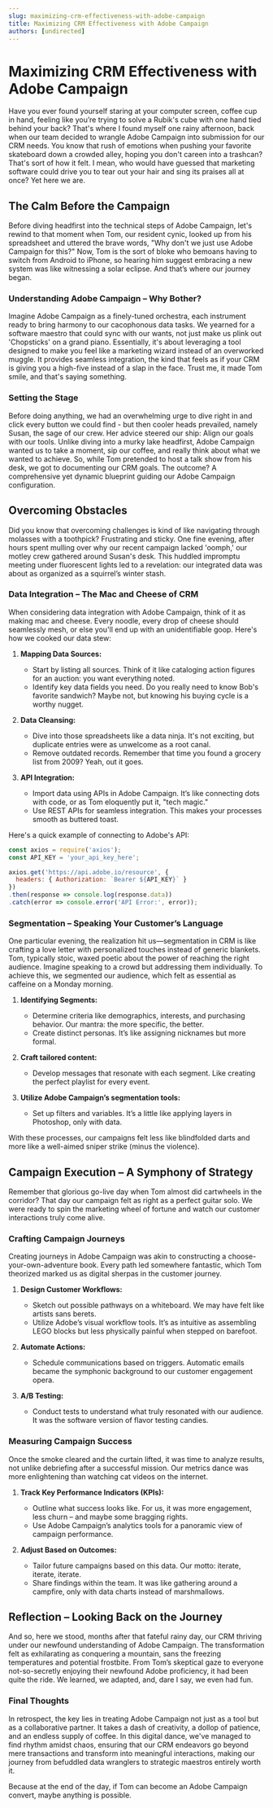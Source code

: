 ```yaml
---
slug: maximizing-crm-effectiveness-with-adobe-campaign
title: Maximizing CRM Effectiveness with Adobe Campaign
authors: [undirected]
---
```



# Maximizing CRM Effectiveness with Adobe Campaign

Have you ever found yourself staring at your computer screen, coffee cup in hand, feeling like you’re trying to solve a Rubik's cube with one hand tied behind your back? That's where I found myself one rainy afternoon, back when our team decided to wrangle Adobe Campaign into submission for our CRM needs. You know that rush of emotions when pushing your favorite skateboard down a crowded alley, hoping you don't careen into a trashcan? That's sort of how it felt. I mean, who would have guessed that marketing software could drive you to tear out your hair and sing its praises all at once? Yet here we are.

## The Calm Before the Campaign

Before diving headfirst into the technical steps of Adobe Campaign, let's rewind to that moment when Tom, our resident cynic, looked up from his spreadsheet and uttered the brave words, "Why don't we just use Adobe Campaign for this?" Now, Tom is the sort of bloke who bemoans having to switch from Android to iPhone, so hearing him suggest embracing a new system was like witnessing a solar eclipse. And that’s where our journey began.

### Understanding Adobe Campaign – Why Bother?

Imagine Adobe Campaign as a finely-tuned orchestra, each instrument ready to bring harmony to our cacophonous data tasks. We yearned for a software maestro that could sync with our wants, not just make us plink out 'Chopsticks' on a grand piano. Essentially, it's about leveraging a tool designed to make you feel like a marketing wizard instead of an overworked muggle. It provides seamless integration, the kind that feels as if your CRM is giving you a high-five instead of a slap in the face. Trust me, it made Tom smile, and that's saying something.

### Setting the Stage

Before doing anything, we had an overwhelming urge to dive right in and click every button we could find - but then cooler heads prevailed, namely Susan, the sage of our crew. Her advice steered our ship: Align our goals with our tools. Unlike diving into a murky lake headfirst, Adobe Campaign wanted us to take a moment, sip our coffee, and really think about what we wanted to achieve. So, while Tom pretended to host a talk show from his desk, we got to documenting our CRM goals. The outcome? A comprehensive yet dynamic blueprint guiding our Adobe Campaign configuration.

## Overcoming Obstacles

Did you know that overcoming challenges is kind of like navigating through molasses with a toothpick? Frustrating and sticky. One fine evening, after hours spent mulling over why our recent campaign lacked 'oomph,' our motley crew gathered around Susan's desk. This huddled impromptu meeting under fluorescent lights led to a revelation: our integrated data was about as organized as a squirrel’s winter stash.

### Data Integration – The Mac and Cheese of CRM

When considering data integration with Adobe Campaign, think of it as making mac and cheese. Every noodle, every drop of cheese should seamlessly mesh, or else you'll end up with an unidentifiable goop. Here's how we cooked our data stew:

1. **Mapping Data Sources:**
   - Start by listing all sources. Think of it like cataloging action figures for an auction: you want everything noted. 
   - Identify key data fields you need. Do you really need to know Bob's favorite sandwich? Maybe not, but knowing his buying cycle is a worthy nugget.

2. **Data Cleansing:**
   - Dive into those spreadsheets like a data ninja. It's not exciting, but duplicate entries were as unwelcome as a root canal.
   - Remove outdated records. Remember that time you found a grocery list from 2009? Yeah, out it goes. 

3. **API Integration:**
   - Import data using APIs in Adobe Campaign. It’s like connecting dots with code, or as Tom eloquently put it, "tech magic."
   - Use REST APIs for seamless integration. This makes your processes smooth as buttered toast.

Here's a quick example of connecting to Adobe's API:

```javascript
const axios = require('axios');
const API_KEY = 'your_api_key_here';

axios.get('https://api.adobe.io/resource', {
  headers: { Authorization: `Bearer ${API_KEY}` }
})
.then(response => console.log(response.data))
.catch(error => console.error('API Error:', error));
```

### Segmentation – Speaking Your Customer’s Language

One particular evening, the realization hit us—segmentation in CRM is like crafting a love letter with personalized touches instead of generic blankets. Tom, typically stoic, waxed poetic about the power of reaching the right audience. Imagine speaking to a crowd but addressing them individually. To achieve this, we segmented our audience, which felt as essential as caffeine on a Monday morning.

1. **Identifying Segments:**
   - Determine criteria like demographics, interests, and purchasing behavior. Our mantra: the more specific, the better. 
   - Create distinct personas. It’s like assigning nicknames but more formal.

2. **Craft tailored content:**
   - Develop messages that resonate with each segment. Like creating the perfect playlist for every event.

3. **Utilize Adobe Campaign’s segmentation tools:**
   - Set up filters and variables. It’s a little like applying layers in Photoshop, only with data.

With these processes, our campaigns felt less like blindfolded darts and more like a well-aimed sniper strike (minus the violence).

## Campaign Execution – A Symphony of Strategy

Remember that glorious go-live day when Tom almost did cartwheels in the corridor? That day our campaign felt as right as a perfect guitar solo. We were ready to spin the marketing wheel of fortune and watch our customer interactions truly come alive.

### Crafting Campaign Journeys

Creating journeys in Adobe Campaign was akin to constructing a choose-your-own-adventure book. Every path led somewhere fantastic, which Tom theorized marked us as digital sherpas in the customer journey.

1. **Design Customer Workflows:**
   - Sketch out possible pathways on a whiteboard. We may have felt like artists sans berets.
   - Utilize Adobe’s visual workflow tools. It’s as intuitive as assembling LEGO blocks but less physically painful when stepped on barefoot.

2. **Automate Actions:**
   - Schedule communications based on triggers. Automatic emails became the symphonic background to our customer engagement opera.

3. **A/B Testing:**
   - Conduct tests to understand what truly resonated with our audience. It was the software version of flavor testing candies.

### Measuring Campaign Success

Once the smoke cleared and the curtain lifted, it was time to analyze results, not unlike debriefing after a successful mission. Our metrics dance was more enlightening than watching cat videos on the internet.

1. **Track Key Performance Indicators (KPIs):**
   - Outline what success looks like. For us, it was more engagement, less churn – and maybe some bragging rights.
   - Use Adobe Campaign’s analytics tools for a panoramic view of campaign performance.

2. **Adjust Based on Outcomes:**
   - Tailor future campaigns based on this data. Our motto: iterate, iterate, iterate. 
   - Share findings within the team. It was like gathering around a campfire, only with data charts instead of marshmallows.

## Reflection – Looking Back on the Journey

And so, here we stood, months after that fateful rainy day, our CRM thriving under our newfound understanding of Adobe Campaign. The transformation felt as exhilarating as conquering a mountain, sans the freezing temperatures and potential frostbite. From Tom’s skeptical gaze to everyone not-so-secretly enjoying their newfound Adobe proficiency, it had been quite the ride. We learned, we adapted, and, dare I say, we even had fun.

### Final Thoughts

In retrospect, the key lies in treating Adobe Campaign not just as a tool but as a collaborative partner. It takes a dash of creativity, a dollop of patience, and an endless supply of coffee. In this digital dance, we've managed to find rhythm amidst chaos, ensuring that our CRM endeavors go beyond mere transactions and transform into meaningful interactions, making our journey from befuddled data wranglers to strategic maestros entirely worth it.

Because at the end of the day, if Tom can become an Adobe Campaign convert, maybe anything is possible.